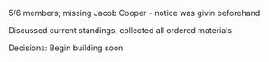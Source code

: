 5/6 members; missing Jacob Cooper - notice was givin beforehand

Discussed current standings, collected all ordered materials

Decisions: Begin building soon
